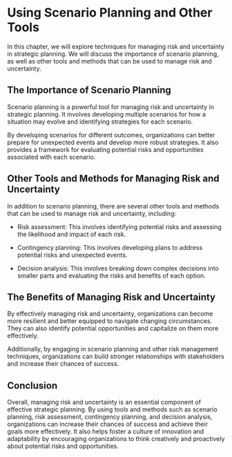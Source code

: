 Using Scenario Planning and Other Tools
=================================================================================

In this chapter, we will explore techniques for managing risk and uncertainty in strategic planning. We will discuss the importance of scenario planning, as well as other tools and methods that can be used to manage risk and uncertainty.

The Importance of Scenario Planning
-----------------------------------

Scenario planning is a powerful tool for managing risk and uncertainty in strategic planning. It involves developing multiple scenarios for how a situation may evolve and identifying strategies for each scenario.

By developing scenarios for different outcomes, organizations can better prepare for unexpected events and develop more robust strategies. It also provides a framework for evaluating potential risks and opportunities associated with each scenario.

Other Tools and Methods for Managing Risk and Uncertainty
---------------------------------------------------------

In addition to scenario planning, there are several other tools and methods that can be used to manage risk and uncertainty, including:

* Risk assessment: This involves identifying potential risks and assessing the likelihood and impact of each risk.

* Contingency planning: This involves developing plans to address potential risks and unexpected events.

* Decision analysis: This involves breaking down complex decisions into smaller parts and evaluating the risks and benefits of each option.

The Benefits of Managing Risk and Uncertainty
---------------------------------------------

By effectively managing risk and uncertainty, organizations can become more resilient and better equipped to navigate changing circumstances. They can also identify potential opportunities and capitalize on them more effectively.

Additionally, by engaging in scenario planning and other risk management techniques, organizations can build stronger relationships with stakeholders and increase their chances of success.

Conclusion
----------

Overall, managing risk and uncertainty is an essential component of effective strategic planning. By using tools and methods such as scenario planning, risk assessment, contingency planning, and decision analysis, organizations can increase their chances of success and achieve their goals more effectively. It also helps foster a culture of innovation and adaptability by encouraging organizations to think creatively and proactively about potential risks and opportunities.
